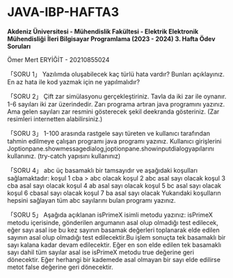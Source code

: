 # JAVA-IBP-HAFTA3

**Akdeniz Üniversitesi - Mühendislik Fakültesi - Elektrik Elektronik Mühendisliği**
**İleri Bilgisayar Programlama (2023 - 2024) 3. Hafta Ödev Soruları**

Ömer Mert ERYİĞİT - 20210855024

「SORU 1」
Yazılımda oluşabilecek kaç türlü hata vardır? Bunları açıklayınız. En az hata ile kod yazmak için ne yapılmalıdır?

「SORU 2」
Çift zar simülasyonu gerçekleştiriniz. Tavla da iki zar ile oynanır. 1-6 sayıları iki zar üzerindedir. Zarı  programa  artıran  java programını  yazınız. Ama gelen  sayıları zar resmini gösterecek şekil deekranda gösteriniz. (Zar resimleri internetten alabilirsiniz.)

「SORU 3」
1-100  arasında  rastgele  sayı türeten  ve  kullanıcı  tarafından  tahmin  edilmeye  çalışan programı java programı yazınız. Kullanıcı girişlerini Joptionpane.showmessagedialog,joptionpane.showinputdialogyapılarını kullanınız. (try-catch yapısını kullanınız)

「SORU 4」
abc üç basamaklı bir tamsayıdır ve aşağıdaki koşulları sağlamaktadır:
        koşul 1 cba > abc olacak
        koşul 2 abc asal sayı olacak
        koşul 3 cba asal sayı olacak
        koşul 4 ab asal sayı olacak
        koşul 5 bc asal sayı olacak
        koşul 6 cbasal sayı olacak
        koşul 7 ba asal sayı olacak
Yukarıdaki koşulların hepsini sağlayan tüm abc sayılarını bulan programı yazınız.

「SORU 5」
Aşağıda açıklanan isPrimeX isimli metodu yazınız:
isPrimeX metodu içerisinde, gönderilen argumanın asal olup olmadığı test edilecek, eğer sayı  asal  ise  bu  kez sayının basamak değerleri toplanarak elde edilen sayının asal olup olmadığı test edilecektir.Bu işlem sonuçta tek basamaklı bir sayı kalana kadar devam edilecektir. Eğer en son elde edilen tek basamaklı sayı dahil tüm sayılar asal ise isPrimeX metodu true değerine geri dönecektir. Eğer herhangi bir kademede asal olmayan bir sayı elde edilirse metot false değerine geri dönecektir.
